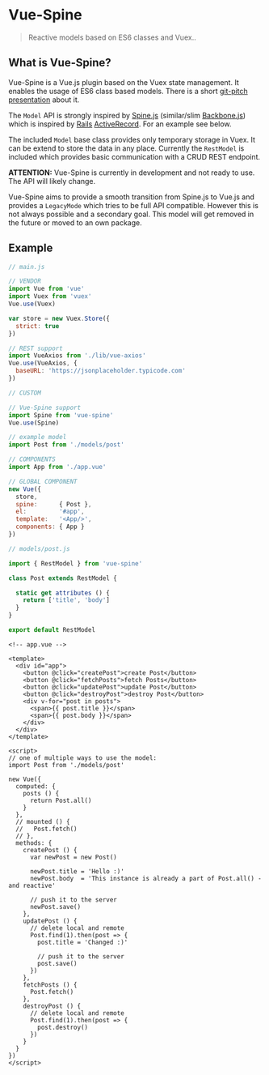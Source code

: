 # Vue-Spine

> Reactive models based on ES6 classes and Vuex..

## What is Vue-Spine?

Vue-Spine is a Vue.js plugin based on the Vuex state management. It enables the usage of ES6 class based models. There is a short [git-pitch presentation](https://gitpitch.com/thorsteneckel/vue-spine) about it.

The `Model` API is strongly inspired by [Spine.js](https://github.com/spine/spine) (similar/slim [Backbone.js](http://backbonejs.org/)) which is inspired by [Rails](https://github.com/rails/rails) [ActiveRecord](https://github.com/rails/rails/tree/master/activerecord). For an example see below.

The included `Model` base class provides only temporary storage in Vuex. It can be extend to store the data in any place. Currently the `RestModel` is included which provides basic communication with a CRUD REST endpoint.

__ATTENTION:__ Vue-Spine is currently in development and not ready to use. The API will likely change.

Vue-Spine aims to provide a smooth transition from Spine.js to Vue.js and provides a `LegacyMode` which tries to be full API compatible. However this is not always possible and a secondary goal. This model will get removed in the future or moved to an own package.

## Example

```js
// main.js

// VENDOR
import Vue from 'vue'
import Vuex from 'vuex'
Vue.use(Vuex)

var store = new Vuex.Store({
  strict: true
})

// REST support
import VueAxios from './lib/vue-axios'
Vue.use(VueAxios, {
  baseURL: 'https://jsonplaceholder.typicode.com'
})

// CUSTOM

// Vue-Spine support
import Spine from 'vue-spine'
Vue.use(Spine)

// example model
import Post from './models/post'

// COMPONENTS
import App from './app.vue'

// GLOBAL COMPONENT
new Vue({
  store,
  spine:      { Post },
  el:         '#app',
  template:   '<App/>',
  components: { App }
})
```

```js
// models/post.js

import { RestModel } from 'vue-spine'

class Post extends RestModel {

  static get attributes () {
    return ['title', 'body']
  }
}

export default RestModel
```

```vue
<!-- app.vue -->

<template>
  <div id="app">
    <button @click="createPost">create Post</button>
    <button @click="fetchPosts">fetch Posts</button>
    <button @click="updatePost">update Post</button>
    <button @click="destroyPost">destroy Post</button>
    <div v-for="post in posts">
      <span>{{ post.title }}</span>
      <span>{{ post.body }}</span>
    </div>
  </div>
</template>

<script>
// one of multiple ways to use the model:
import Post from './models/post'

new Vue({
  computed: {
    posts () {
      return Post.all()
    }
  },
  // mounted () {
  //   Post.fetch()
  // },
  methods: {
    createPost () {
      var newPost = new Post()

      newPost.title = 'Hello :)'
      newPost.body  = 'This instance is already a part of Post.all() - and reactive'

      // push it to the server
      newPost.save()
    },
    updatePost () {
      // delete local and remote
      Post.find(1).then(post => {
        post.title = 'Changed :)'

        // push it to the server
        post.save()
      })
    },
    fetchPosts () {
      Post.fetch()
    },
    destroyPost () {
      // delete local and remote
      Post.find(1).then(post => {
        post.destroy()
      })
    }
  }
})
</script>
```
